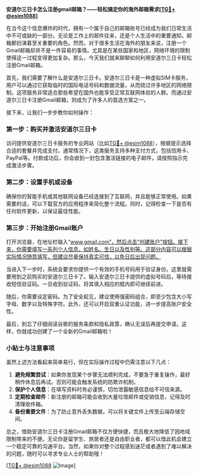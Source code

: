 **安道尔三日卡怎么注册gmail邮箱？——轻松搞定你的海外邮箱需求[[TG💪+ @esim1088](https://t.me/s/esim1088)]**

在当今这个信息爆炸的时代，拥有一个属于自己的邮箱账号已经成为我们日常生活中不可或缺的一部分。无论是工作上的邮件往来，还是个人生活中的重要通知，邮箱都扮演着至关重要的角色。然而，对于很多生活在海外的朋友来说，注册一个Gmail邮箱却并不是一件容易的事情。尤其是在某些国家和地区，网络环境的限制使得这一过程变得更加复杂。那么，今天我们就来聊聊如何利用安道尔三日卡轻松注册Gmail邮箱。

首先，我们需要了解什么是安道尔三日卡。安道尔三日卡是一种虚拟SIM卡服务，用户可以通过它获取临时的国际电话号码和数据流量，从而绕过许多地区的网络限制。这项服务非常适合那些希望在国外也能享受正常互联网体验的人群。而通过安道尔三日卡注册Gmail邮箱，则成为了许多人的首选方案之一。

接下来，让我们一步步教你如何操作：

### 第一步：购买并激活安道尔三日卡

访问提供安道尔三日卡服务的专业网站（比如[TG💪+ @esim1088](https://t.me/s/esim1088)），根据提示选择合适的套餐并完成支付。通常情况下，这类服务支持多种支付方式，包括信用卡、PayPal等。付款成功后，你会收到一封包含激活链接的电子邮件，请按照指示完成激活步骤。

### 第二步：设置手机或设备

确保你的智能手机或其他联网设备已经连接到了互联网，并且能够正常使用。如果需要的话，可以下载官方的应用程序来简化整个流程。同时，记得检查一下是否有任何软件更新，以保证最佳性能。

### 第三步：开始注册Gmail账户

打开浏览器，在地址栏输入“www.gmail.com”，然后点击“创建账户”按钮。接下来，你需要填写一系列个人信息，如姓名、生日以及性别等。这部分内容可以根据实际情况随意填写，但建议尽量保持真实可信，以免日后出现问题。

当进入下一步时，系统会要求你提供一个有效的手机号码用于验证身份。这里就需要用到之前购买的安道尔三日卡了。输入安道尔三日卡提供的虚拟号码后，等待接收短信验证码。一旦收到验证码，将其填入相应的框内即可继续前进。

随后，你需要设定密码。为了安全起见，建议使用强密码组合，即至少包含大小写字母、数字以及特殊字符。此外，还可以开启双重认证功能，进一步提高账户安全性。

最后，别忘了仔细阅读谷歌的服务条款和隐私政策，确认无误后再提交申请。这样，你就成功创建了一个全新的Gmail邮箱啦！

### 小贴士与注意事项

虽然上述方法看起来简单易行，但在实际操作过程中仍需注意以下几点：

1. **避免频繁尝试**：如果你发现某个步骤无法顺利完成，不要急于重复操作，最好稍作休息后再试。否则可能会触发系统的防欺诈机制。
2. **保护个人信息**：在填写资料时务必谨慎，切勿泄露敏感信息给不可信来源。
3. **定期检查邮件**：新注册的邮箱可能会收到大量垃圾邮件或促销信息，记得及时清理收件箱。
4. **备份重要文件**：为了防止意外丢失数据，可以将关键文件上传至云端存储空间。

总之，借助安道尔三日卡注册Gmail邮箱不仅方便快捷，而且极大地降低了因地域限制带来的不便。无论你是留学生、旅居者还是自由职业者，都可以借此机会建立一个稳定可靠的沟通平台。当然，如果你对整个过程感到迷茫或者遇到了难以解决的问题，随时可以寻求专业人士的帮助哦！

[[TG💪+ @esim1088](https://t.me/s/esim1088) ![Image](https://i.postimg.cc/4NQfJmqS/Snipaste-2025-05-13-00-14-12.png)]